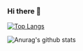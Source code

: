 ### Hi there 👋
[![Top Langs](https://github-readme-stats.vercel.app/api/top-langs/?username=ZoltanMG&layout=compact)](https://github.com/anuraghazra/github-readme-stats)

![Anurag's github stats](https://github-readme-stats.vercel.app/api?username=ZoltanMG&show_icons=true&theme=react)


<!-- https://github.com/anuraghazra/github-readme-stats pagina de stats -->
